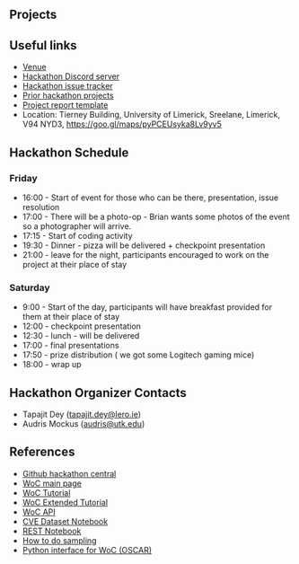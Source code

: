 ## Projects



## Useful links

- [Venue](https://github.com/woc-hack/hackathon-lero-2022/blob/main/venue.md)
- [Hackathon Discord server](https://discord.gg/22mSc842Wb)
- [Hackathon issue tracker](https://github.com/woc-hack/hackathon-lero-2022/issues)
- [Prior hackathon projects](https://github.com/woc-hack/hackathon-lero-2022/blob/main/prior_projects.md)
- [Project report template](https://github.com/woc-hack/hackathon-lero-2022/blob/main/project_template.md)
- Location: Tierney Building, University of Limerick, Sreelane, Limerick, V94 NYD3, <https://goo.gl/maps/pyPCEUsyka8Lv9yv5>

## Hackathon Schedule

### Friday

- 16:00 - Start of event for those who can be there, presentation, issue resolution 
- 17:00 - There will be a photo-op - Brian wants some photos of the event so a photographer will arrive.
- 17:15 - Start of coding activity 
- 19:30 - Dinner - pizza will be delivered + checkpoint presentation
- 21:00 - leave for the night, participants encouraged to work on the project at their place of stay

### Saturday 
- 9:00 - Start of the day, participants will have breakfast provided for them at their place of stay
- 12:00 - checkpoint presentation 
- 12:30 - lunch - will be delivered 
- 17:00 - final presentations
- 17:50 - prize distribution ( we got some Logitech gaming mice)
- 18:00 - wrap up 


## Hackathon Organizer Contacts
* Tapajit Dey (tapajit.dey@lero.ie)
* Audris Mockus (audris@utk.edu)

## References

- [Github hackathon central](https://github.com/woc-hack)
- [WoC main page](https://worldofcode.org/)
- [WoC Tutorial](https://docs.google.com/presentation/d/1dVHn1wu6QNKUGtmbu91dAdD0MZLEEtUh9RjMuruirSY/edit?usp=sharing)
- [WoC Extended Tutorial](https://github.com/woc-hack/tutorial/blob/master/README.md)
- [WoC API](https://bitbucket.org/swsc/lookup/src/master/README.md)
- [CVE Dataset Notebook](https://github.com/woc-hack/hackathon-pittsburgh-2022/blob/main/CVEJupyter.ipynb)
- [REST Notebook](https://github.com/woc-hack/hackathon-pittsburgh-2022/blob/main/RESTJupyter.ipynb)
- [How to do sampling](https://github.com/woc-hack/hackathon-pittsburgh-2022/blob/main/sampling-resource.md)
- [Python interface for WoC (OSCAR)](https://github.com/ssc-oscar/oscar.py)

